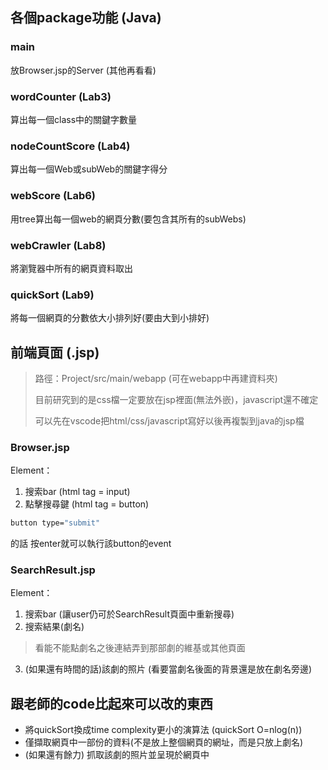 ## 各個package功能 (Java)
### main
放Browser.jsp的Server (其他再看看)
### wordCounter (Lab3)
算出每一個class中的關鍵字數量
### nodeCountScore (Lab4)
算出每一個Web或subWeb的關鍵字得分
### webScore (Lab6)
用tree算出每一個web的網頁分數(要包含其所有的subWebs)
### webCrawler (Lab8)
將瀏覽器中所有的網頁資料取出
### quickSort (Lab9)
將每一個網頁的分數依大小排列好(要由大到小排好)
## 前端頁面 (.jsp)
> 路徑：Project/src/main/webapp (可在webapp中再建資料夾)
> 
> 目前研究到的是css檔一定要放在jsp裡面(無法外嵌)，javascript還不確定
>
> 可以先在vscode把html/css/javascript寫好以後再複製到java的jsp檔
### Browser.jsp
Element：
1. 搜索bar (html tag = input) 
2. 點擊搜尋鍵 (html tag = button)
```sh
button type="submit"
```
的話 按enter就可以執行該button的event
### SearchResult.jsp
Element：
1. 搜索bar (讓user仍可於SearchResult頁面中重新搜尋)
2. 搜索結果(劇名)
> 看能不能點劇名之後連結弄到那部劇的維基或其他頁面
3. (如果還有時間的話)該劇的照片 (看要當劇名後面的背景還是放在劇名旁邊)

## 跟老師的code比起來可以改的東西
* 將quickSort換成time complexity更小的演算法 (quickSort O=nlog(n))
* 僅擷取網頁中一部份的資料(不是放上整個網頁的網址，而是只放上劇名)
* (如果還有餘力) 抓取該劇的照片並呈現於網頁中
